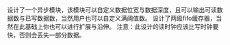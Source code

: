 设计了一个异步模块，该模块可以自定义数据位宽与数据深度，且可以输出可读数据数与已写数据数，当然用户也可以自定义满阈值数。
设计了两级fifo缓存器，当然在此基础上你也可以进行扩展与沿伸。
注意：此设计的读时钟应该比写时钟要快，否则会丢失一部分数据。
